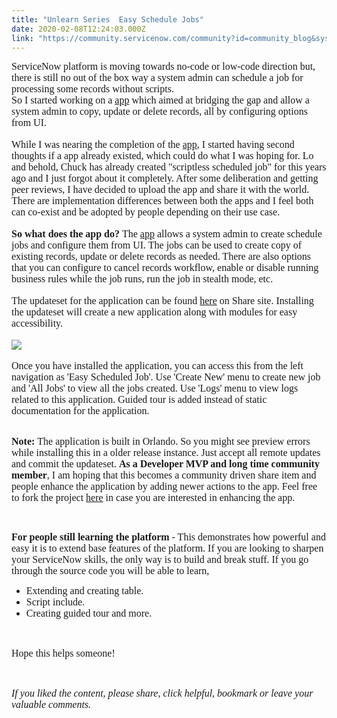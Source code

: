 ```yaml
---
title: "Unlearn Series  Easy Schedule Jobs"
date: 2020-02-08T12:24:03.000Z
link: "https://community.servicenow.com/community?id=community_blog&sys_id=1026ec16dbfe409cd58ea345ca961935"
---
```

<div>
<div><span style="font-size: 12pt; font-family: verdana, geneva;">ServiceNow platform is moving towards no-code or low-code direction but, there is still no out of the box way a system admin can schedule a job for processing some records without scripts. </span>
<div>
<div><span style="font-size: 12pt; font-family: verdana, geneva;">So I started working on a <a href="https://developer.servicenow.com/app.do#!/share/contents/4214057_easy_scheduled_job?t&#61;PRODUCT_DETAILS" target="_blank" rel="noopener noreferrer nofollow">app</a> which aimed at bridging the gap and allow a system admin to copy, update or delete records, all by configuring options from UI.</span></div>
<div> </div>
<div><span style="font-size: 12pt; font-family: verdana, geneva;">While I was nearing the completion of the <a href="https://developer.servicenow.com/app.do#!/share/contents/4214057_easy_scheduled_job?t&#61;PRODUCT_DETAILS" target="_blank" rel="noopener noreferrer nofollow">app</a>, I started having second thoughts if a app already existed, which could do what I was hoping for. Lo and behold, Chuck has already created &#34;scriptless scheduled job&#34; for this years ago and I just forgot about it completely. After some deliberation and getting peer reviews, I have decided to upload the app and share it with the world. There are implementation differences between both the apps and I feel both can co-exist and be adopted by people depending on their use case.</span></div>
<div> </div>
<div><strong><span style="font-size: 12pt; font-family: verdana, geneva;">So what does the app do? </span></strong><span style="font-size: 12pt; font-family: verdana, geneva;">The <a href="https://developer.servicenow.com/app.do#!/share/contents/4214057_easy_scheduled_job?t&#61;PRODUCT_DETAILS" target="_blank" rel="noopener noreferrer nofollow">app</a> allows a system admin to create schedule jobs and configure them from UI. The jobs can be used to create copy of existing records, update or delete records as needed. There are also options that you can configure to cancel records workflow, enable or disable running business rules while the job runs, run the job in stealth mode, etc.</span></div>
<div> </div>
<div><span style="font-size: 12pt; font-family: verdana, geneva;">The updateset for the application can be found <a href="https://developer.servicenow.com/app.do#!/share/contents/4214057_easy_scheduled_job?t&#61;PRODUCT_DETAILS" target="_blank" rel="noopener noreferrer nofollow">here</a> on Share site. Installing the updateset will create a new application along with modules for easy accessibility. </span></div>
<div> </div>
<div><span style="font-size: 12pt; font-family: verdana, geneva;"><img style="max-width: 100%; max-height: 480px;" src="https://community.servicenow.com/635968d2db32809cd58ea345ca96198a.iix" /></span></div>
<div> </div>
<div>
<div>
<div><span style="font-size: 12pt; font-family: verdana, geneva;">Once you have installed the application, you can access this from the left navigation as &#39;Easy Scheduled Job&#39;. Use &#39;Create New&#39; menu to create new job and &#39;All Jobs&#39; to view all the jobs created. Use &#39;Logs&#39; menu to view logs related to this application. Guided tour is added instead of static documentation for the application.</span></div>
<div> </div>
</div>
</div>
</div>
</div>
</div>
<p class="ng-scope"><span style="font-size: 12pt; font-family: verdana, geneva;"><strong>Note: </strong>The application is built in Orlando. So you might see preview errors while installing this in a older release instance. Just accept all remote updates and commit the updateset.</span> <span style="font-size: 12pt; font-family: verdana, geneva;"><strong>As a Developer MVP and long time community member</strong>, I am hoping that this becomes a community driven share item and people enhance the application by adding newer actions to the app. Feel free to fork the project <a href="https://github.com/iamkalai/SNEasyScheduledJob" target="_blank" rel="noopener noreferrer nofollow">here</a> in case you are interested in enhancing the app.</span></p>
<p class="ng-scope"> </p>
<p class="ng-scope"><span style="font-size: 12pt; font-family: verdana, geneva;"><strong>For people still learning the platform</strong> - This demonstrates how powerful and easy it is to extend base features of the platform. If you are looking to sharpen your ServiceNow skills, the only way is to build and break stuff. If you go through the source code you will be able to learn,</span></p>
<ul class="ng-scope"><li><span style="font-size: 12pt; font-family: verdana, geneva;">Extending and creating table.</span></li><li><span style="font-size: 12pt; font-family: verdana, geneva;">Script include.</span></li><li><span style="font-size: 12pt; font-family: verdana, geneva;">Creating guided tour and more.</span></li></ul>
<p><span style="font-size: 12pt; font-family: verdana, geneva;"> </span></p>
<p class="ng-scope"><span style="font-size: 12pt; font-family: verdana, geneva;">Hope this helps someone!</span></p>
<p class="ng-scope"><span style="font-size: 12pt; font-family: verdana, geneva;"> </span></p>
<p class="ng-scope"><span style="font-size: 12pt; font-family: verdana, geneva;"><em>If you liked the content, please share, click helpful, bookmark or leave your valuable comments.</em></span></p>